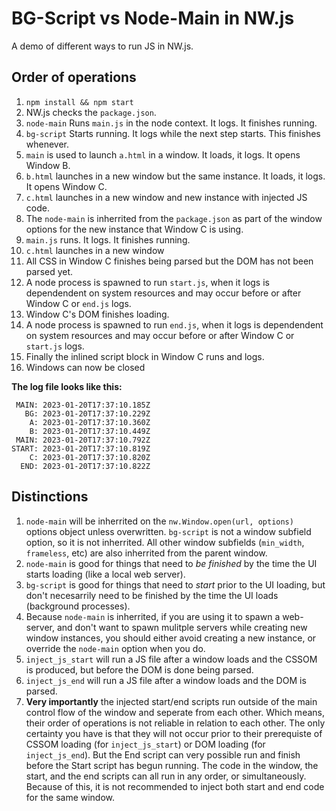# BG-Script vs Node-Main in NW.js

A demo of different ways to run JS in NW.js.


## Order of operations

1. `npm install && npm start`
1. NW.js checks the `package.json`.
1. `node-main` Runs `main.js` in the node context. It logs. It finishes running.
1. `bg-script` Starts running. It logs while the next step starts. This finishes whenever.
1. `main` is used to launch `a.html` in a window. It loads, it logs. It opens Window B.
1. `b.html` launches in a new window but the same instance. It loads, it logs. It opens Window C.
1. `c.html` launches in a new window and new instance with injected JS code.
1. The `node-main` is inherrited from the `package.json` as part of the window options for the new instance that Window C is using.
1. `main.js` runs. It logs. It finishes running.
1. `c.html` launches in a new window
1. All CSS in Window C finishes being parsed but the DOM has not been parsed yet.
1. A node process is spawned to run `start.js`, when it logs is dependendent on system resources and may occur before or after Window C or `end.js` logs.
1. Window C's DOM finishes loading.
1. A node process is spawned to run `end.js`, when it logs is dependendent on system resources and may occur before or after Window C or `start.js` logs.
1. Finally the inlined script block in Window C runs and logs.
1. Windows can now be closed

**The log file looks like this:**

```
 MAIN: 2023-01-20T17:37:10.185Z
   BG: 2023-01-20T17:37:10.229Z
    A: 2023-01-20T17:37:10.360Z
    B: 2023-01-20T17:37:10.449Z
 MAIN: 2023-01-20T17:37:10.792Z
START: 2023-01-20T17:37:10.819Z
    C: 2023-01-20T17:37:10.820Z
  END: 2023-01-20T17:37:10.822Z
```


## Distinctions

1. `node-main` will be inherrited on the `nw.Window.open(url, options)` options object unless overwritten. `bg-script` is not a window subfield option, so it is not inherrited. All other window subfields (`min_width`, `frameless`, etc) are also inherrited from the parent window.
1. `node-main` is good for things that need to *be finished* by the time the UI starts loading (like a local web server).
1. `bg-script` is good for things that need to *start* prior to the UI loading, but don't necesarrily need to be finished by the time the UI loads (background processes).
1. Because `node-main` is inherrited, if you are using it to spawn a web-server, and don't want to spawn mulitple servers while creating new window instances, you should either avoid creating a new instance, or override the `node-main` option when you do.
1. `inject_js_start` will run a JS file after a window loads and the CSSOM is produced, but before the DOM is done being parsed.
1. `inject_js_end` will run a JS file after a window loads and the DOM is parsed.
1. **Very importantly** the injected start/end scripts run outside of the main control flow of the window and seperate from each other. Which means, their order of operations is not reliable in relation to each other. The only certainty you have is that they will not occur prior to their prerequiste of CSSOM loading (for `inject_js_start`) or DOM loading (for `inject_js_end`). But the End script can very possible run and finish before the Start script has begun running. The code in the window, the start, and the end scripts can all run in any order, or simultaneously. Because of this, it is not recommended to inject both start and end code for the same window.

